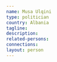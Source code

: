 ```yaml
---
name: Musa Ulqini
type: politician
country: Albania
tagline:
description:
related-persons:
connections:
layout: person
---
```

